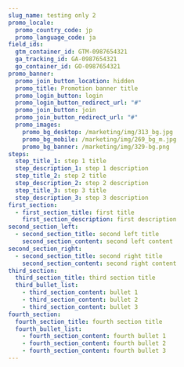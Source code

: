 ```yaml
---
slug_name: testing only 2
promo_locale:
  promo_country_code: jp
  promo_language_code: ja
field_ids:
  gtm_container_id: GTM-0987654321
  ga_tracking_id: GA-0987654321
  go_container_id: GO-0987654321
promo_banner:
  promo_join_button_location: hidden
  promo_title: Promotion banner title
  promo_login_button: login
  promo_login_button_redirect_url: "#"
  promo_join_button: join
  promo_join_button_redirect_url: "#"
  promo_images:
    promo_bg_desktop: /marketing/img/313_bg.jpg
    promo_bg_mobile: /marketing/img/269_bg_m.jpg
    promo_bg_banner: /marketing/img/329-bg.png
steps:
  step_title_1: step 1 title
  step_description_1: step 1 description
  step_title_2: step 2 title
  step_description_2: step 2 description
  step_title_3: step 3 title
  step_description_3: step 3 description
first_section:
  - first_section_title: first title
    first_section_description: first description
second_section_left:
  - second_section_title: second left title
    second_section_content: second left content
second_section_right:
  - second_section_title: second right title
    second_section_content: second right content
third_section:
  third_section_title: third section title
  third_bullet_list:
    - third_section_content: bullet 1
    - third_section_content: bullet 2
    - third_section_content: bullet 3
fourth_section:
  fourth_section_title: fourth section title
  fourth_bullet_list:
    - fourth_section_content: fourth bullet 1
    - fourth_section_content: fourth bullet 2
    - fourth_section_content: fourth bullet 3
---
```

